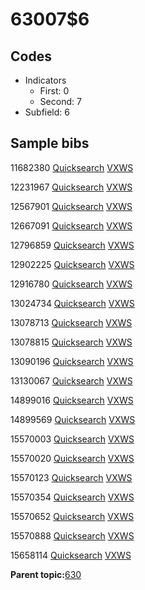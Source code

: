 # 63007$6

## Codes

-   Indicators
    -   First: 0
    -   Second: 7
-   Subfield: 6

## Sample bibs

11682380 [Quicksearch](https://search.library.yale.edu/catalog/11682380) [VXWS](http://prodorbis.library.yale.edu:7014/vxws/GetHoldingsService?bibId=11682380)

12231967 [Quicksearch](https://search.library.yale.edu/catalog/12231967) [VXWS](http://prodorbis.library.yale.edu:7014/vxws/GetHoldingsService?bibId=12231967)

12567901 [Quicksearch](https://search.library.yale.edu/catalog/12567901) [VXWS](http://prodorbis.library.yale.edu:7014/vxws/GetHoldingsService?bibId=12567901)

12667091 [Quicksearch](https://search.library.yale.edu/catalog/12667091) [VXWS](http://prodorbis.library.yale.edu:7014/vxws/GetHoldingsService?bibId=12667091)

12796859 [Quicksearch](https://search.library.yale.edu/catalog/12796859) [VXWS](http://prodorbis.library.yale.edu:7014/vxws/GetHoldingsService?bibId=12796859)

12902225 [Quicksearch](https://search.library.yale.edu/catalog/12902225) [VXWS](http://prodorbis.library.yale.edu:7014/vxws/GetHoldingsService?bibId=12902225)

12916780 [Quicksearch](https://search.library.yale.edu/catalog/12916780) [VXWS](http://prodorbis.library.yale.edu:7014/vxws/GetHoldingsService?bibId=12916780)

13024734 [Quicksearch](https://search.library.yale.edu/catalog/13024734) [VXWS](http://prodorbis.library.yale.edu:7014/vxws/GetHoldingsService?bibId=13024734)

13078713 [Quicksearch](https://search.library.yale.edu/catalog/13078713) [VXWS](http://prodorbis.library.yale.edu:7014/vxws/GetHoldingsService?bibId=13078713)

13078815 [Quicksearch](https://search.library.yale.edu/catalog/13078815) [VXWS](http://prodorbis.library.yale.edu:7014/vxws/GetHoldingsService?bibId=13078815)

13090196 [Quicksearch](https://search.library.yale.edu/catalog/13090196) [VXWS](http://prodorbis.library.yale.edu:7014/vxws/GetHoldingsService?bibId=13090196)

13130067 [Quicksearch](https://search.library.yale.edu/catalog/13130067) [VXWS](http://prodorbis.library.yale.edu:7014/vxws/GetHoldingsService?bibId=13130067)

14899016 [Quicksearch](https://search.library.yale.edu/catalog/14899016) [VXWS](http://prodorbis.library.yale.edu:7014/vxws/GetHoldingsService?bibId=14899016)

14899569 [Quicksearch](https://search.library.yale.edu/catalog/14899569) [VXWS](http://prodorbis.library.yale.edu:7014/vxws/GetHoldingsService?bibId=14899569)

15570003 [Quicksearch](https://search.library.yale.edu/catalog/15570003) [VXWS](http://prodorbis.library.yale.edu:7014/vxws/GetHoldingsService?bibId=15570003)

15570020 [Quicksearch](https://search.library.yale.edu/catalog/15570020) [VXWS](http://prodorbis.library.yale.edu:7014/vxws/GetHoldingsService?bibId=15570020)

15570123 [Quicksearch](https://search.library.yale.edu/catalog/15570123) [VXWS](http://prodorbis.library.yale.edu:7014/vxws/GetHoldingsService?bibId=15570123)

15570354 [Quicksearch](https://search.library.yale.edu/catalog/15570354) [VXWS](http://prodorbis.library.yale.edu:7014/vxws/GetHoldingsService?bibId=15570354)

15570652 [Quicksearch](https://search.library.yale.edu/catalog/15570652) [VXWS](http://prodorbis.library.yale.edu:7014/vxws/GetHoldingsService?bibId=15570652)

15570888 [Quicksearch](https://search.library.yale.edu/catalog/15570888) [VXWS](http://prodorbis.library.yale.edu:7014/vxws/GetHoldingsService?bibId=15570888)

15658114 [Quicksearch](https://search.library.yale.edu/catalog/15658114) [VXWS](http://prodorbis.library.yale.edu:7014/vxws/GetHoldingsService?bibId=15658114)

**Parent topic:**[630](../../tags/630/630.md)


